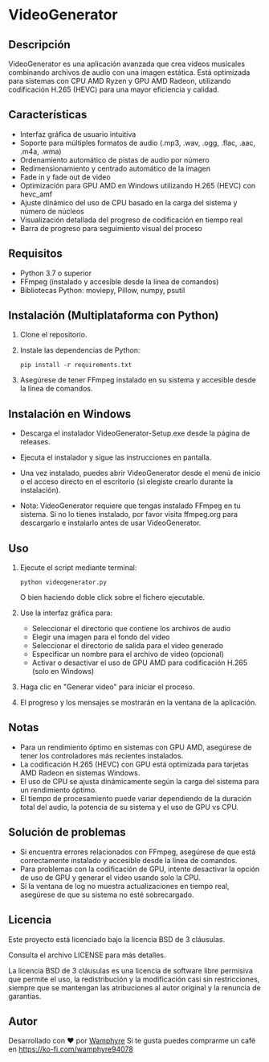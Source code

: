 # VideoGenerator

## Descripción
VideoGenerator es una aplicación avanzada que crea videos musicales combinando archivos de audio con una imagen estática. Está optimizada para sistemas con CPU AMD Ryzen y GPU AMD Radeon, utilizando codificación H.265 (HEVC) para una mayor eficiencia y calidad.

## Características
- Interfaz gráfica de usuario intuitiva
- Soporte para múltiples formatos de audio (.mp3, .wav, .ogg, .flac, .aac, .m4a, .wma)
- Ordenamiento automático de pistas de audio por número
- Redimensionamiento y centrado automático de la imagen
- Fade in y fade out de video
- Optimización para GPU AMD en Windows utilizando H.265 (HEVC) con hevc_amf
- Ajuste dinámico del uso de CPU basado en la carga del sistema y número de núcleos
- Visualización detallada del progreso de codificación en tiempo real
- Barra de progreso para seguimiento visual del proceso

## Requisitos
- Python 3.7 o superior
- FFmpeg (instalado y accesible desde la línea de comandos)
- Bibliotecas Python: moviepy, Pillow, numpy, psutil

## Instalación (Multiplataforma con Python)

1. Clone el repositorio.

2. Instale las dependencias de Python:
   ```
   pip install -r requirements.txt
   ```

3. Asegúrese de tener FFmpeg instalado en su sistema y accesible desde la línea de comandos.

## Instalación en Windows

- Descarga el instalador VideoGenerator-Setup.exe desde la página de releases.
- Ejecuta el instalador y sigue las instrucciones en pantalla.
- Una vez instalado, puedes abrir VideoGenerator desde el menú de inicio o el acceso directo en el escritorio (si elegiste crearlo durante la instalación).

- Nota: VideoGenerator requiere que tengas instalado FFmpeg en tu sistema. Si no lo tienes instalado, por favor visita ffmpeg.org para descargarlo e instalarlo antes de usar VideoGenerator.

## Uso

1. Ejecute el script mediante terminal:
   ```
   python videogenerator.py
   ```
   O bien haciendo doble click sobre el fichero ejecutable.

2. Use la interfaz gráfica para:
   - Seleccionar el directorio que contiene los archivos de audio
   - Elegir una imagen para el fondo del video
   - Seleccionar el directorio de salida para el video generado
   - Especificar un nombre para el archivo de video (opcional)
   - Activar o desactivar el uso de GPU AMD para codificación H.265 (solo en Windows)

3. Haga clic en "Generar video" para iniciar el proceso.

4. El progreso y los mensajes se mostrarán en la ventana de la aplicación.

## Notas
- Para un rendimiento óptimo en sistemas con GPU AMD, asegúrese de tener los controladores más recientes instalados.
- La codificación H.265 (HEVC) con GPU está optimizada para tarjetas AMD Radeon en sistemas Windows.
- El uso de CPU se ajusta dinámicamente según la carga del sistema para un rendimiento óptimo.
- El tiempo de procesamiento puede variar dependiendo de la duración total del audio, la potencia de su sistema y el uso de GPU vs CPU.

## Solución de problemas
- Si encuentra errores relacionados con FFmpeg, asegúrese de que está correctamente instalado y accesible desde la línea de comandos.
- Para problemas con la codificación de GPU, intente desactivar la opción de uso de GPU y generar el video usando solo la CPU.
- Si la ventana de log no muestra actualizaciones en tiempo real, asegúrese de que su sistema no esté sobrecargado.

## Licencia

Este proyecto está licenciado bajo la licencia BSD de 3 cláusulas.

Consulta el archivo LICENSE para más detalles.

La licencia BSD de 3 cláusulas es una licencia de software libre permisiva que permite el uso, la redistribución y la modificación casi sin restricciones, siempre que se mantengan las atribuciones al autor original y la renuncia de garantías.

## Autor

Desarrollado con ❤️ por [Wamphyre](https://github.com/Wamphyre)
Si te gusta puedes comprarme un café en https://ko-fi.com/wamphyre94078

